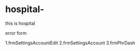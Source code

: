# hospital-
this is hospital

error form

1.frmSettingsAccountEdit
2.frmSettingsAccount
3.frmPhrDash